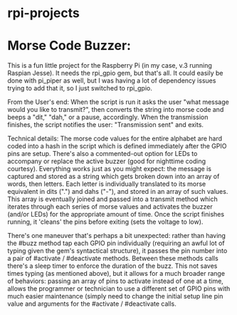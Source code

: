# rpi-projects


# Morse Code Buzzer:

This is a fun little project for the Raspberry Pi (in my case, v.3 running Raspian Jesse). It needs the rpi_gpio gem, but that's all. It could easily be done with pi_piper as well, but I was having a lot of dependency issues trying to add that it, so I just switched to rpi_gpio. 

From the User's end: When the script is run it asks the user "what message would you like to transmit?", then converts the string into morse code and beeps a "dit," "dah," or a pause, accordingly. When the transmission finishes, the script notifies the user: "Transmission sent" and exits. 

Technical details: The morse code values for the entire alphabet are hard coded into a hash in the script which is defined immediately after the GPIO pins are setup. There's also a commented-out option for LEDs to accompany or replace the active buzzer (good for nighttime coding courtesy). Everything works just as you might expect: the message is captured and stored as a string which gets broken down into an array of words, then letters. Each letter is individually translated to its morse equivalent in dits (".") and dahs ("-"), and stored in an array of such values. This array is eventually joined and passed into a transmit method which iterates through each series of morse values and activates the buzzer (and/or LEDs) for the appropriate amount of time. Once the script finishes running, it 'cleans' the pins before exiting (sets the voltage to low).

There's one maneuver that's perhaps a bit unexpected: rather than having the #buzz method tap each GPIO pin individually (requiring an awful lot of typing given the gem's syntactical structure), it passes the pin number into a pair of #activate / #deactivate methods. Between these methods calls there's a sleep timer to enforce the duration of the buzz. This not saves times typing (as mentioned above), but it allows for a much broader range of behaviors: passing an array of pins to activate instead of one at a time, allows the programmer or technician to use a different set of GPIO pins with much easier maintenance (simply need to change the initial setup line pin value and arguments for the #activate / #deactivate calls. 
